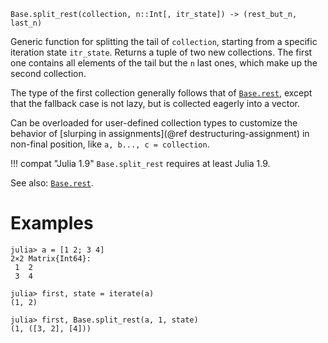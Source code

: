 ```
Base.split_rest(collection, n::Int[, itr_state]) -> (rest_but_n, last_n)
```

Generic function for splitting the tail of `collection`, starting from a specific iteration state `itr_state`. Returns a tuple of two new collections. The first one contains all elements of the tail but the `n` last ones, which make up the second collection.

The type of the first collection generally follows that of [`Base.rest`](@ref), except that the fallback case is not lazy, but is collected eagerly into a vector.

Can be overloaded for user-defined collection types to customize the behavior of [slurping in assignments](@ref destructuring-assignment) in non-final position, like `a, b..., c = collection`.

!!! compat "Julia 1.9"
    `Base.split_rest` requires at least Julia 1.9.


See also: [`Base.rest`](@ref).

# Examples

```jldoctest
julia> a = [1 2; 3 4]
2×2 Matrix{Int64}:
 1  2
 3  4

julia> first, state = iterate(a)
(1, 2)

julia> first, Base.split_rest(a, 1, state)
(1, ([3, 2], [4]))
```
